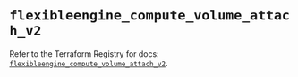 # `flexibleengine_compute_volume_attach_v2`

Refer to the Terraform Registry for docs: [`flexibleengine_compute_volume_attach_v2`](https://registry.terraform.io/providers/flexibleenginecloud/flexibleengine/1.46.0/docs/resources/compute_volume_attach_v2).
